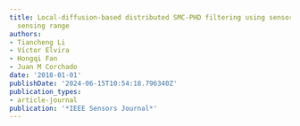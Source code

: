 ```yaml
---
title: Local-diffusion-based distributed SMC-PHD filtering using sensors with limited
  sensing range
authors:
- Tiancheng Li
- Vı́ctor Elvira
- Hongqi Fan
- Juan M Corchado
date: '2018-01-01'
publishDate: '2024-06-15T10:54:18.796340Z'
publication_types:
- article-journal
publication: '*IEEE Sensors Journal*'
---
```

